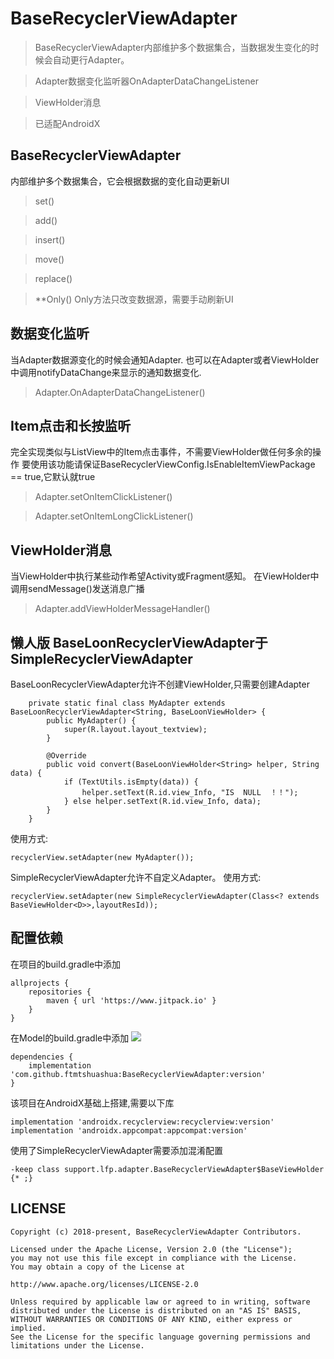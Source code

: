 # BaseRecyclerViewAdapter
>BaseRecyclerViewAdapter内部维护多个数据集合，当数据发生变化的时候会自动更行Adapter。

>Adapter数据变化监听器OnAdapterDataChangeListener

>ViewHolder消息

>已适配AndroidX

## BaseRecyclerViewAdapter
内部维护多个数据集合，它会根据数据的变化自动更新UI
>set()

>add()

>insert()

>move()

>replace()

>**Only() Only方法只改变数据源，需要手动刷新UI

## 数据变化监听
当Adapter数据源变化的时候会通知Adapter.
也可以在Adapter或者ViewHolder中调用notifyDataChange来显示的通知数据变化.

>Adapter.OnAdapterDataChangeListener()

## Item点击和长按监听
完全实现类似与ListView中的Item点击事件，不需要ViewHolder做任何多余的操作
要使用该功能请保证BaseRecyclerViewConfig.IsEnableItemViewPackage == true,它默认就true
>Adapter.setOnItemClickListener()

>Adapter.setOnItemLongClickListener()



## ViewHolder消息
当ViewHolder中执行某些动作希望Activity或Fragment感知。
在ViewHolder中调用sendMessage()发送消息广播

>Adapter.addViewHolderMessageHandler()


## 懒人版 BaseLoonRecyclerViewAdapter于SimpleRecyclerViewAdapter
BaseLoonRecyclerViewAdapter允许不创建ViewHolder,只需要创建Adapter
```
    private static final class MyAdapter extends BaseLoonRecyclerViewAdapter<String, BaseLoonViewHolder> {
        public MyAdapter() {
            super(R.layout.layout_textview);
        }

        @Override
        public void convert(BaseLoonViewHolder<String> helper, String data) {
            if (TextUtils.isEmpty(data)) {
                helper.setText(R.id.view_Info, "IS  NULL  ！！");
            } else helper.setText(R.id.view_Info, data);
        }
    }
```
使用方式:
```
recyclerView.setAdapter(new MyAdapter());
```


SimpleRecyclerViewAdapter允许不自定义Adapter。
使用方式:
```
recyclerView.setAdapter(new SimpleRecyclerViewAdapter(Class<? extends BaseViewHolder<D>>,layoutResId));
```



## 配置依赖

在项目的build.gradle中添加
```
allprojects {
    repositories {
        maven { url 'https://www.jitpack.io' }
    }
}
```
在Model的build.gradle中添加 [![](https://jitpack.io/v/ftmtshuashua/BaseRecyclerViewAdapter.svg)](https://jitpack.io/#ftmtshuashua/BaseRecyclerViewAdapter)
```
dependencies {
    implementation 'com.github.ftmtshuashua:BaseRecyclerViewAdapter:version'
}
```
该项目在AndroidX基础上搭建,需要以下库
```
implementation 'androidx.recyclerview:recyclerview:version'
implementation 'androidx.appcompat:appcompat:version'
```

使用了SimpleRecyclerViewAdapter需要添加混淆配置

```
-keep class support.lfp.adapter.BaseRecyclerViewAdapter$BaseViewHolder {* ;}
```

## LICENSE

```
Copyright (c) 2018-present, BaseRecyclerViewAdapter Contributors.

Licensed under the Apache License, Version 2.0 (the "License");
you may not use this file except in compliance with the License.
You may obtain a copy of the License at

http://www.apache.org/licenses/LICENSE-2.0

Unless required by applicable law or agreed to in writing, software
distributed under the License is distributed on an "AS IS" BASIS,
WITHOUT WARRANTIES OR CONDITIONS OF ANY KIND, either express or implied.
See the License for the specific language governing permissions and
limitations under the License.
```
